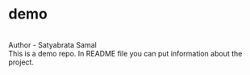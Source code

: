 # demo
<br>
Author - Satyabrata Samal
<br>
This is a demo repo.
In README file you can put information about the project. 
